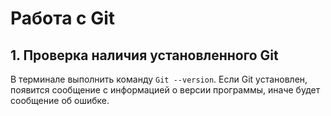 # Работа с Git
## 1. Проверка наличия установленного Git
В терминале выполнить команду `Git --version`. Если Git установлен, появится сообщение с информацией о версии программы, иначе будет сообщение об ошибке.
